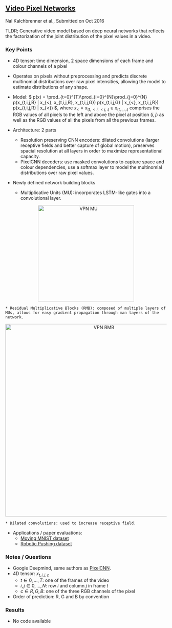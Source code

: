 ## [Video Pixel Networks](https://arxiv.org/abs/1610.00527)
Nal Kalchbrenner et al., Submitted on Oct 2016

TLDR; Generative video model based on deep neural networks that reflects the factorization of the joint distribution of the pixel values in a video.

### Key Points
* 4D tensor: time dimension, 2 space dimensions of each frame and colour channels of a pixel
* Operates on pixels without preprocessing and predicts discrete multinomial distributions over raw pixel intensities, allowing the model to estimate distributions of any shape.
* Model: $ p(x) = \prod_{t=0}^{T}\prod_{i=0}^{N}\prod_{j=0}^{N} p(x_{t,i,j,B} | x_{<}, x_{t,i,j,R}, x_{t,i,j,G}) p(x_{t,i,j,G} | x_{<}, x_{t,i,j,R}) p(x_{t,i,j,R} | x_{<}) $, where $x_{<} = x_{(t,<i,<j,:)} \cup x_{(t,:,:,:)}$ comprises the RGB values of all pixels to the left and above the pixel at position $(i,j)$ as well as the RGB values of all the pixels from all the previous frames.

* Architecture: 2 parts
    * Resolution preserving CNN encoders: dilated convolutions (larger receptive fields and better capture of global motion), preserves spacial resolution at all layers in order to maximize representational capacity.
    * PixelCNN decoders: use masked convolutions to capture space and colour dependencies, use a softmax layer to model the multinomial distributions over raw pixel values.
* Newly defined network building blocks

    * Multiplicative Units (MU): incorporates LSTM-like gates into a convolutional layer.
<center>
<img src="https://github.com/gcunhase/PaperNotes/blob/master/notes/imgs/vpn_mu.png" width="300" alt="VPN MU">
</center>
    
    * Residual Multiplicative Blocks (RMB): composed of multiple layers of MUs, allows for easy gradient propagation through man layers of the network.
   
<p align="center">
<img src="https://github.com/gcunhase/PaperNotes/blob/master/notes/imgs/vpn_rmb.png" width="600" alt="VPN RMB">
</p>

    * Dilated convolutions: used to increase receptive field.

* Applications / paper evaluations:
    * [Moving MNIST dataset](http://www.cs.toronto.edu/~nitish/unsupervised_video/)
    * [Robotic Pushing dataset](https://sites.google.com/site/brainrobotdata/home/push-dataset)


### Notes / Questions
* Google Deepmind, same authors as [PixelCNN](https://github.com/gcunhase/PaperNotes/blob/master/notes/pixelcnn.md).
* 4D tensor: $x_{t,i,j,c}$
   * $t \in {0, ..., T}$: one of the frames of the video
   * $i,j \in {0, ..., N}$: row $i$ and column $j$ in frame $t$
   * $c \in{R, G, B}$: one of the three RGB channels of the pixel
* Order of prediction: R, G and B by convention


### Results
* No code available
